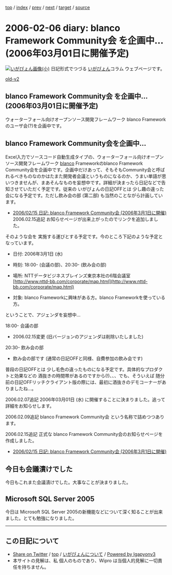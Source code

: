 [top](../index.html) 
 / [index](index.html) 
 / [prev](ig060203.html) 
 / [next](ig060207.html) 
 / [target](https://igapyon.github.io/diary/2006/ig060206.html) 
 / [source](https://github.com/igapyon/diary/blob/master/2006/ig060206.src.md) 

2006-02-06 diary: blanco Framework Community会 を企画中… (2006年03月01日に開催予定)
=====================================================================================================
[![いがぴょん画像(小)](https://igapyon.github.io/diary/images/iga200306s.jpg "いがぴょん")](https://igapyon.github.io/diary/memo/memoigapyon.html) 日記形式でつづる [いがぴょん](https://igapyon.github.io/diary/memo/memoigapyon.html)コラム ウェブページです。

[old-v2](ig060206-orig.html)

## blanco Framework Community会 を企画中… (2006年03月01日に開催予定)

ウォーターフォール向けオープンソース開発フレームワーク blanco Frameworkのユーザ会(?)を企画中です。


## blanco Framework Community会を企画中…

Excel入力でソースコード自動生成タイプの、ウォーターフォール向けオープンソース開発フレームワーク [blanco](http://www.igapyon.jp/blanco/blanco.ja.html)
Frameworkのblanco Framework Community会を企画中です。企画中だけあって、そもそもCommunity会と呼ばれるべきものなのかはたまた開発者会議というものになるのか、うまい単語が思いつきませんが、まあそんなものを妄想中です。詳細が決まったら日記などで告知させていただく予定です。従来の いがぴょんの日記OFFとは 少し趣の違った会になる予定です。ただし飲み会の部 (第二部) も当然のことながら計画しています。

* [2006/02/15 日記: blanco Framework Community会 (2006年3月1日に開催)](ig060215.html)
  2006.02.15追記 お知らせページが出来上がったのでリンクを追加しました。

そのような会を 実施する運びとする予定です。今のところ下記のような予定となっています。

* 日付: 2006年3月1日 (水)
  
* 時刻: 18:00- (会議の部)、20:30- (飲み会の部)
  
* 場所: NTTデータビジネスブレインズ東京本社の6階会議室
  [http://www.nttd-bb.com/corporate/map.html](http://www.nttd-bb.com/corporate/map.html)
  
* 対象: blanco Frameworkに興味がある方。blanco Frameworkを使っている方。

ということで、アジェンダを妄想中…

18:00- 会議の部

* 2006.02.15変更 (旧バージョンのアジェンダは削除いたしました)

20:30- 飲み会の部

* 飲み会の部です (通常の日記OFFと同様、自費参加の飲み会です)

普段の日記OFFとは 少し毛色の違ったものになる予定です。具体的なプロダクトと効果などの 酒抜きの時間帯があるのですから(!)、、、でも、そういえば 随分前の日記OFFリッチクライアント版の際には、最初に酒抜きのデモコーナーがありましたね…。

2006.02.07追記 2006年03月01日 (水) に開催することに決まりました。追って詳細をお知らせします。

2006.02.09追記 blanco Framework Community会 という名称で詰めつつあります。

2006.02.15追記 正式な blanco Framework Community会のお知らせページを作成しました。

* [2006/02/15 日記: blanco Framework Community会 (2006年3月1日に開催)](ig060215.html)

## 今日も会議漬けでした

今日もこれまた会議漬けでした。大事なことが決まりました。

## Microsoft SQL Server 2005

今日は Microsoft SQL Server 2005の新機能などについて深く知ることが出来ました。とても勉強になりました。


----------------------------------------------------------------------------------------------------

## この日記について

* [Share on Twitter](https://twitter.com/intent/tweet?hashtags=igapyon%2Cdiary%2C%E3%81%84%E3%81%8C%E3%81%B4%E3%82%87%E3%82%93&text=blanco+Framework+Community%E4%BC%9A+%E3%82%92%E4%BC%81%E7%94%BB%E4%B8%AD%E2%80%A6+%282006%E5%B9%B403%E6%9C%8801%E6%97%A5%E3%81%AB%E9%96%8B%E5%82%AC%E4%BA%88%E5%AE%9A%29&url=https%3A%2F%2Figapyon.github.io%2Fdiary%2F2006%2Fig060206.html) / [top](../index.html) / [いがぴょんについて](https://igapyon.github.io/diary/memo/memoigapyon.html) / [Powered by Igapyonv3](https://github.com/igapyon/igapyonv3)
* 本サイトの見解は、私 個人のものであり、Wipro は当個人的見解に一切責任を持ちません。 
